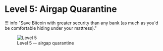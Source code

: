 # Level 5: Airgap Quarantine


!!! info "Save Bitcoin with greater security than any bank (as much as you'd be comfortable hiding under your mattress)."
    <figure markdown>
    ![Level 5](/images/levels-Level-5.drawio.png)
      <figcaption>Level 5 -- airgap quarantine</figcaption>
    </figure>



